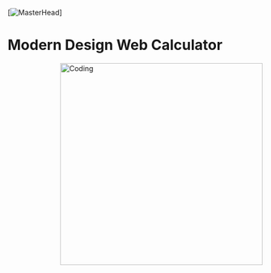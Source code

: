 [![MasterHead]()]
<h1>Modern Design Web Calculator</h1>
<img align="right" alt="Coding" width="400" src="">
